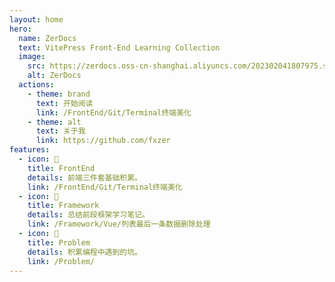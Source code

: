 ```yaml
---
layout: home
hero:
  name: ZerDocs
  text: VitePress Front-End Learning Collection
  image:
    src: https://zerdocs.oss-cn-shanghai.aliyuncs.com/202302041807975.svg
    alt: ZerDocs
  actions:
    - theme: brand
      text: 开始阅读
      link: /FrontEnd/Git/Terminal终端美化
    - theme: alt
      text: 关于我
      link: https://github.com/fxzer
features:
  - icon: 🎨
    title: FrontEnd
    details: 前端三件套基础积累。
    link: /FrontEnd/Git/Terminal终端美化
  - icon: 🚚
    title: Framework
    details: 总结前段框架学习笔记。
    link: /Framework/Vue/列表最后一条数据删除处理
  - icon: 📝
    title: Problem
    details: 积累编程中遇到的坑。
    link: /Problem/
---
```


<script setup>
  const projects = {
  Vue: [
    {
      name: 'Json Viewer',
      link: 'https://github.com/fxzer/json-viewer',
      desc: 'JSON 可视化网站',
      site: 'https://fxzer.github.io/json-viewer'
    },
    {
      name: 'x-admin',
      link: 'https://github.com/fxzer/x-admin',
      desc: 'Vue3后台管理系统模板',
      site: 'https://x-admin-iota.vercel.app'
    },
    {
      name: 'funny-canvas',
      link: 'https://github.com/fxzer/funny-canvas',
      desc: '有趣的 Canvas 案例',
      site: 'https://fxzer.github.io/funny-canvas'
    },
    {
      name: 'dir-vis',
      link: 'https://github.com/fxzer/dir-vis',
      desc: '纯前端目录可视化',
      site: 'https://fxzer.github.io/dir-vis'
    },
    {
      name: 'network-topology-graph',
      link: 'https://github.com/fxzer/network-topology-graph',
      desc: '网络拓扑图',
      site: 'https://fxzer.github.io/network-topology-graph',
    },
    {
      name: 'wyy-music-vue2',
      link: 'https://github.com/fxzer/wyy-music-vue2',
      desc: '仿网易云音乐(Vue2)',
      site: ''
    },
      {
        name: 'tailwindcss-showcase',
        link: 'https://github.com/fxzer/tailwindcss-showcase',
        desc: 'Tailwind CSS 案例一比一模仿',
        site:'https://fxzer.github.io/tailwindcss-showcase/#/',
      },
      {
        name: 'apple-site',
        link: 'https://github.com/fxzer/apple-site',
        desc: 'Apple 官网模仿练习',
        site: 'https://fxzer.github.io/apple-site'
      }
  ],
  Nuxt: [
    {
      name: 'github-trends',
      link: 'https://github.com/fxzer/github-trends',
      desc: 'Github 趋势榜单速览网站',
      site: 'https://fxzer.github.io/github-trends',
    },
    {
      name: 'digital-huarong-road',
      link: 'https://github.com/fxzer/digital-huarong-road',
      desc: '数字华容道游戏',
      site: 'https://fxzer.github.io/digital-huarong-road',
    },
    {
      name: 'nuxt-hk',
      link: 'https://github.com/fxzer/nuxt-hk',
      desc: 'Nuxt 版 HackerNews 网站',
      site: 'https://nuxt-hk-one.vercel.app',
    }
  ],
  TypeScript: [
    {
      name: 'fxzer/utils',
      link: 'https://github.com/fxzer/utils',
      desc: '常用工具函数集合',
      site: ''
    },
    {
      name: 'Vitesse Dark Custom',
      link: 'https://github.com/antfu/vscode-theme-vitesse.git',
      desc: '继承自 Vitesse Theme 自定义的 VS Code 主题',
      site: 'https://marketplace.visualstudio.com/items?itemName=fxzer.theme-vitesse-dark-custom',
    },
    {
      name: 'fxzer/fxr-cli',
      link: 'https://github.com/fxzer/fxr-cli',
      desc: '自定义的脚手架，用于快速搭建项目',
      site: 'https://www.npmjs.com/package/fxr-cli',
    }
  ],
  Electron: [
    {
      name: 'electron-dark-light-joint',
      link: 'https://github.com/fxzer/electron-dark-light-joint',
      desc: '亮暗图片拼接工具',
      site: ''
    }
  ],
  React: [
    {
      name: 'x-admin-react',
      link: 'https://github.com/fxzer/x-admin-react',
      desc: '...',
      site: ''
    }
  ]
};
</script>
<ListProjects :projects="projects" />

